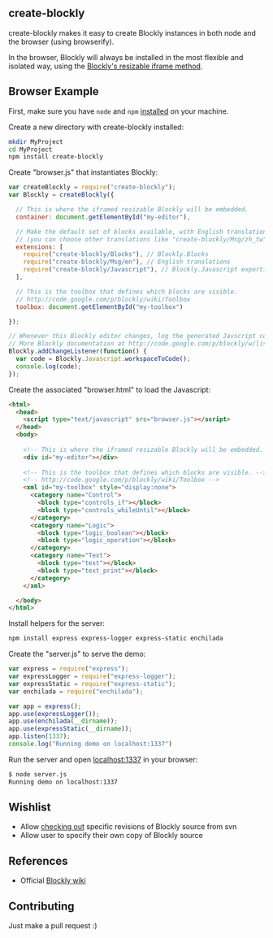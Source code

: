 ## create-blockly

create-blockly makes it easy to create Blockly instances in both node and
the browser (using browserify).

In the browser, Blockly will always be
installed in the most flexible and isolated way, using the
[Blockly's resizable iframe method](http://code.google.com/p/blockly/wiki/InjectingResizable).

## Browser Example

First, make sure you have `node` and `npm` [installed](http://nodejs.org/download/)
on your machine.

Create a new directory with create-blockly installed:

```bash
mkdir MyProject
cd MyProject
npm install create-blockly
```

Create "browser.js" that instantiates Blockly:

```javascript
var createBlockly = require("create-blockly");
var Blockly = createBlockly({

  // This is where the iframed resizable Blockly will be embedded.
  container: document.getElementById("my-editor"),

  // Make the default set of blocks available, with English translations.
  // (you can choose other translations like "create-blockly/Msg/zh_tw")
  extensions: [
    require("create-blockly/Blocks"), // Blockly.Blocks
    require("create-blockly/Msg/en"), // English translations
    require("create-blockly/Javascript"), // Blockly.Javascript exporting
  ],

  // This is the toolbox that defines which blocks are visible.
  // http://code.google.com/p/blockly/wiki/Toolbox
  toolbox: document.getElementById("my-toolbox")

});

// Whenever this Blockly editor changes, log the generated Javscript code.
// More Blockly documentation at http://code.google.com/p/blockly/w/list
Blockly.addChangeListener(function() {
  var code = Blockly.Javascript.workspaceToCode();
  console.log(code);
});

```

Create the associated "browser.html" to load the Javascript:

```html
<html>
  <head>
    <script type="text/javascript" src="browser.js"></script>
  </head>
  <body>
    
    <!-- This is where the iframed resizable Blockly will be embedded. -->
    <div id="my-editor"></div>
    
    <!-- This is the toolbox that defines which blocks are visible. -->
    <!-- http://code.google.com/p/blockly/wiki/Toolbox -->
    <xml id="my-toolbox" style="display:none">
      <category name="Control">
        <block type="controls_if"></block>
        <block type="controls_whileUntil"></block>
      </category>
      <category name="Logic">
        <block type="logic_boolean"></block>
        <block type="logic_operation"></block>
      </category>
      <category name="Text">
        <block type="text"></block>
        <block type="text_print"></block>
      </category>
    </xml>

  </body>
</html>
```

Install helpers for the server:

```bash
npm install express express-logger express-static enchilada
```

Create the "server.js" to serve the demo:

```javascript
var express = require("express");
var expressLogger = require("express-logger");
var expressStatic = require("express-static");
var enchilada = require("enchilada");

var app = express();
app.use(expressLogger());
app.use(enchilada(__dirname));
app.use(expressStatic(__dirname));
app.listen(1337);
console.log("Running demo on localhost:1337")
```

Run the server and open [localhost:1337](http://localhost:1337) in your browser:

```bash
$ node server.js
Running demo on localhost:1337
```

## Wishlist

* Allow [checking out](http://code.google.com/p/blockly/source/checkout) specific revisions of Blockly source from svn
* Allow user to specify their own copy of Blockly source

## References

* Official [Blockly wiki](http://code.google.com/p/blockly/w/list)

## Contributing

Just make a pull request :)
